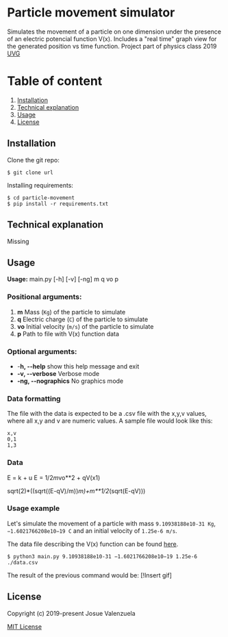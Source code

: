 # Particle movement simulator

Simulates the movement of a particle on one dimension under the presence of an electric potencial function V(x). Includes a "real time" graph view for the generated position vs time function. Project part of physics class 2019 [UVG](https://uvg.ed.gt)

# Table of content
1. [Installation](#Installation)
1. [Technical explanation](#Technical-explanation)
1. [Usage](#Usage)
1. [License](#License)

## Installation

Clone the git repo:

```
$ git clone url
```

Installing requirements:

```
$ cd particle-movement
$ pip install -r requirements.txt
```
## Technical explanation
Missing

## Usage

**Usage:** main.py [-h] [-v] [-ng] m q vo p

### Positional arguments:
 1. **m** Mass (`Kg`) of the particle to simulate
 1. **q** Electric charge (`C`) of the particle to simulate
 1. **vo** Initial velocity (`m/s`) of the particle to simulate
 1. **p** Path to file with V(x) function data

### Optional arguments:
  * -**h, --help** show this help message and exit
  * **-v, --verbose** Verbose mode
  * **-ng, --nographics** No graphics mode

### Data formatting

The file with the data is expected to be a .csv file with the x,y,v values, where all x,y and v are numeric values. A sample file would look like this:
```
x,v
0,1
1,3
```

### Data
E = k + u
E = 1/2*m*vo**2 + qV(x1)

sqrt(2)*((sqrt((E-qV)/m))*m)+m**1/2*(sqrt(E-qV)))

### Usage example

Let's simulate the movement of a particle with mass `9.10938188e10-31 Kg`, `−1.6021766208e10−19 C` and an initial velocity of `1.25e-6 m/s`.

The data file describing the V(x) function can be found [here](url).

```
$ python3 main.py 9.10938188e10-31 −1.6021766208e10−19 1.25e-6 ./data.csv
```

The result of the previous command would be:
[!Insert gif]

## License
Copyright (c) 2019-present Josue Valenzuela

[MIT License](http://en.wikipedia.org/wiki/MIT_License)
